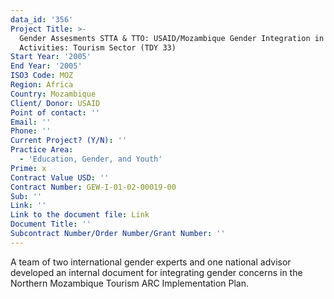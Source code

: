 ```yaml
---
data_id: '356'
Project Title: >-
  Gender Assesments STTA & TTO: USAID/Mozambique Gender Integration in Sectoral
  Activities: Tourism Sector (TDY 33)
Start Year: '2005'
End Year: '2005'
ISO3 Code: MOZ
Region: Africa
Country: Mozambique
Client/ Donor: USAID
Point of contact: ''
Email: ''
Phone: ''
Current Project? (Y/N): ''
Practice Area:
  - 'Education, Gender, and Youth'
Prime: x
Contract Value USD: ''
Contract Number: GEW-I-01-02-00019-00
Sub: ''
Link: ''
Link to the document file: Link
Document Title: ''
Subcontract Number/Order Number/Grant Number: ''
---
```

A team of two international gender experts and one national advisor developed an internal document for integrating gender concerns in the Northern Mozambique Tourism ARC Implementation Plan.